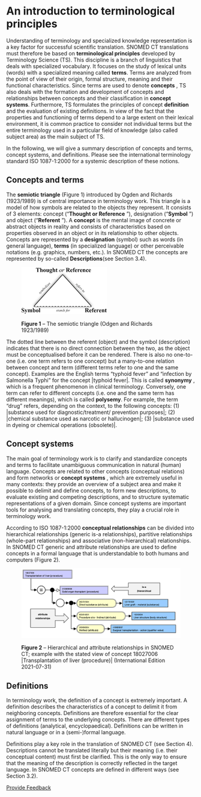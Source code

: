 # An introduction to terminological principles

Understanding of terminology and specialized knowledge representation is a key factor for successful scientific translation. SNOMED CT translations must therefore be based on **terminological principles** developed by Terminology Science (TS). This discipline is a branch of linguistics that deals with specialized vocabulary. It focuses on the study of lexical units (words) with a specialized meaning called **terms**. Terms are analyzed from the point of view of their origin, formal structure, meaning and their functional characteristics. Since terms are used to denote **concepts** , TS also deals with the formation and development of concepts and relationships between concepts and their classification in **concept systems**. Furthermore, TS formulates the principles of concept **definition** and the evaluation of existing definitions. In view of the fact that the properties and functioning of terms depend to a large extent on their lexical environment, it is common practice to consider not individual terms but the entire terminology used in a particular field of knowledge (also called subject area) as the main subject of TS.

In the following, we will give a summary description of concepts and terms, concept systems, and definitions. Please see the international terminology standard ISO 1087-1:2000 for a systemic description of these notions.

## Concepts and terms

The **semiotic triangle** (Figure 1) introduced by Ogden and Richards (1923/1989) is of central importance in terminology work. This triangle is a model of how symbols are related to the objects they represent. It consists of 3 elements: concept (“**Thought or Reference** ”), designation (“**Symbol** ”) and object (“**Referent** ”). A **concept** is the mental image of concrete or abstract objects in reality and consists of characteristics based on properties observed in an object or in its relationship to other objects. Concepts are represented by a **designation** (symbol) such as words (in general language), **terms** (in specialized language) or other perceivable notations (e.g. graphics, numbers, etc.). In SNOMED CT the concepts are represented by so-called **Descriptions**(see Section 3.4).

<figure><img src="../images/142134385.png" alt=""><figcaption><p><strong>Figure 1</strong> – The semiotic triangle (Odgen and Richards 1923/1989)</p></figcaption></figure>

The dotted line between the referent (object) and the symbol (description) indicates that there is no direct connection between the two, as the object must be conceptualised before it can be rendered. There is also no one-to-one (i.e. one term refers to one concept) but a many-to-one relation between concept and term (different terms refer to one and the same concept). Examples are the English terms “typhoid fever” and “infection by Salmonella Typhi” for the concept |typhoid fever|. This is called **synonymy** , which is a frequent phenomenon in clinical terminology. Conversely, one term can refer to different concepts (i.e. one and the same term has different meanings), which is called **polysemy**. For example, the term “drug” refers, depending on the context, to the following concepts: (1) |substance used for diagnostic/treatment/ prevention purposes|; (2) |chemical substance used as narcotic or hallucinogen|; (3) |substance used in dyeing or chemical operations (obsolete)|.

## Concept systems

The main goal of terminology work is to clarify and standardize concepts and terms to facilitate unambiguous communication in natural (human) language. Concepts are related to other concepts (conceptual relations) and form networks or **concept systems** , which are extremely useful in many contexts: they provide an overview of a subject area and make it possible to delimit and define concepts, to form new descriptions, to evaluate existing and competing descriptions, and to structure systematic representations of a given domain. Since concept systems are important tools for analysing and translating concepts, they play a crucial role in terminology work.

According to ISO 1087-1:2000 **conceptual relationships** can be divided into hierarchical relationships (generic is-a relationships), partitive relationships (whole-part relationships) and associative (non-hierarchical) relationships. In SNOMED CT generic and attribute relationships are used to define concepts in a formal language that is understandable to both humans and computers (Figure 2).

<figure><img src="../images/142134384.png" alt=""><figcaption><p><strong>Figure 2</strong> – Hierarchical and attribute relationships in SNOMED CT; example with the stated view of concept 18027006 |Transplantation of liver (procedure)| (International Edition 2021-07-31)</p></figcaption></figure>

## Definitions

In terminology work, the definition of a concept is extremely important. A definition describes the characteristics of a concept to delimit it from neighboring concepts. Definitions are therefore essential for the clear assignment of terms to the underlying concepts. There are different types of definitions (analytical, encyclopaedical). Definitions can be written in natural language or in a (semi-)formal language.

Definitions play a key role in the translation of SNOMED CT (see Section 4). Descriptions cannot be translated literally but their meaning (i.e. their conceptual content) must first be clarified. This is the only way to ensure that the meaning of the description is correctly reflected in the target language. In SNOMED CT concepts are defined in different ways (see Section 3.2).






<a href="https://docs.google.com/forms/d/e/1FAIpQLScTmbZIf0UEQwYDkY27EEWBkaiYkHSbR0_9DmFrMLXoQLyL7Q/viewform?usp=pp_url&entry.1767247133=Translation+Guide&entry.670899847=An%20introduction%20to%20terminological%20principles" class="button primary">Provide Feedback</a>

